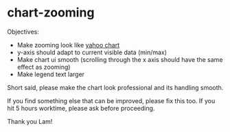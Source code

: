 # chart-zooming

Objectives:

- Make zooming look like [yahoo chart](https://finance.yahoo.com/chart/AAPL/)
- y-axis should adapt to current visible data (min/max)
- Make chart ui smooth (scrolling through the x axis should have the same effect as zooming)
- Make legend text larger

Short said, please make the chart look professional and its handling smooth. 

If you find something else that can be improved, please fix this too. 
If you hit 5 hours worktime, please ask before proceeding.


Thank you Lam!
